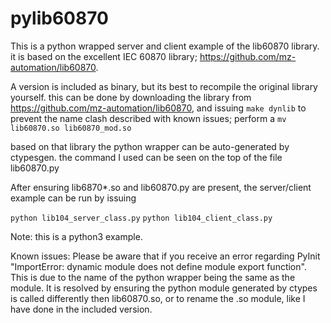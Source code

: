 # pylib60870
This is a python wrapped server and client example of the lib60870 library. it is based on the excellent IEC 60870 library; 
https://github.com/mz-automation/lib60870. 

A version is included as binary, but its best to recompile the original library yourself. this can be done by downloading the library from https://github.com/mz-automation/lib60870, and issuing 
`make dynlib`
to prevent the name clash described with known issues; perform a `mv lib60870.so lib60870_mod.so`

based on that library the python wrapper can be auto-generated by ctypesgen. the command I used can be seen on the top of the file lib60870.py

After ensuring lib6870*.so and lib60870.py are present, the server/client example can be run by issuing 

`python lib104_server_class.py`
`python lib104_client_class.py`

Note: this is a python3 example.

Known issues:
Please be aware that if you receive an error regarding PyInit "ImportError: dynamic module does not define module export function". This is due to the name of the python wrapper being the same as the module. It is resolved by ensuring the python module generated by ctypes is called differently then lib60870.so, or to rename the .so module, like I have done in the included version. 
